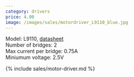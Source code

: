 ```yaml
---
category: drivers
price: 4.00
image: /images/sales/motordriver_L9110_blue.jpg
---
```

Model: L9110, [datasheet](https://nvhs.files.wordpress.com/2013/02/datasheet-l9110.pdf)\
Number of bridges: 2\
Max current per bridge: 0.75A\
Miniumum voltage: 2.5V

{% include sales/motor-driver.md %}
